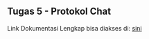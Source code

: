 ## Tugas 5 - Protokol Chat

Link Dokumentasi Lengkap bisa diakses di:
[sini](https://github.com/yemimasutanto/PROGJAR_05111740000049/blob/master/tugas5/05111740000049-Dokumentasi%20Tugas%205%20Progjar.docx)
